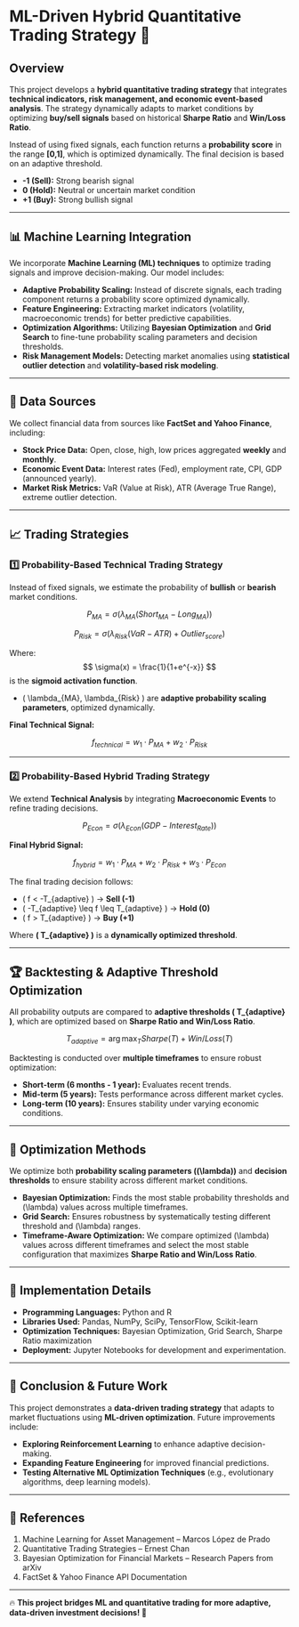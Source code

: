 # ML-Driven Hybrid Quantitative Trading Strategy 🚀

## Overview
This project develops a **hybrid quantitative trading strategy** that integrates **technical indicators, risk management, and economic event-based analysis**. The strategy dynamically adapts to market conditions by optimizing **buy/sell signals** based on historical **Sharpe Ratio** and **Win/Loss Ratio**. 

Instead of using fixed signals, each function returns a **probability score** in the range **[0,1]**, which is optimized dynamically. The final decision is based on an adaptive threshold.

- **-1 (Sell):** Strong bearish signal  
- **0 (Hold):** Neutral or uncertain market condition  
- **+1 (Buy):** Strong bullish signal  

---

## 📊 Machine Learning Integration
We incorporate **Machine Learning (ML) techniques** to optimize trading signals and improve decision-making. Our model includes:

- **Adaptive Probability Scaling:** Instead of discrete signals, each trading component returns a probability score optimized dynamically.
- **Feature Engineering:** Extracting market indicators (volatility, macroeconomic trends) for better predictive capabilities.
- **Optimization Algorithms:** Utilizing **Bayesian Optimization** and **Grid Search** to fine-tune probability scaling parameters and decision thresholds.
- **Risk Management Models:** Detecting market anomalies using **statistical outlier detection** and **volatility-based risk modeling**.

---

## 📌 Data Sources
We collect financial data from sources like **FactSet and Yahoo Finance**, including:

- **Stock Price Data:** Open, close, high, low prices aggregated **weekly** and **monthly**.
- **Economic Event Data:** Interest rates (Fed), employment rate, CPI, GDP (announced yearly).
- **Market Risk Metrics:** VaR (Value at Risk), ATR (Average True Range), extreme outlier detection.

---

## 📈 Trading Strategies
### **1️⃣ Probability-Based Technical Trading Strategy**
Instead of fixed signals, we estimate the probability of **bullish** or **bearish** market conditions.

$$ P_{MA} = \sigma(\lambda_{MA} (Short_{MA} - Long_{MA})) $$

$$ P_{Risk} = \sigma(\lambda_{Risk} (VaR - ATR) + Outlier_{score}) $$

Where:
$$ \sigma(x) = \frac{1}{1+e^{-x}} $$ is the **sigmoid activation function**.
- \( \lambda_{MA}, \lambda_{Risk} \) are **adaptive probability scaling parameters**, optimized dynamically.

**Final Technical Signal:**

$$ f_{technical} = w_1 \cdot P_{MA} + w_2 \cdot P_{Risk} $$

---

### **2️⃣ Probability-Based Hybrid Trading Strategy**
We extend **Technical Analysis** by integrating **Macroeconomic Events** to refine trading decisions.

$$ P_{Econ} = \sigma(\lambda_{Econ} (GDP - Interest_{Rate})) $$

**Final Hybrid Signal:**

$$ f_{hybrid} = w_1 \cdot P_{MA} + w_2 \cdot P_{Risk} + w_3 \cdot P_{Econ} $$

The final trading decision follows:

- \( f < -T_{adaptive} \) → **Sell (-1)**
- \( -T_{adaptive} \leq f \leq T_{adaptive} \) → **Hold (0)**
- \( f > T_{adaptive} \) → **Buy (+1)**

Where **\( T_{adaptive} \)** is a **dynamically optimized threshold**.

---

## 🏆 Backtesting & Adaptive Threshold Optimization
All probability outputs are compared to **adaptive thresholds \( T_{adaptive} \)**, which are optimized based on **Sharpe Ratio and Win/Loss Ratio**.

$$ T_{adaptive} = \arg\max_T Sharpe(T) + Win/Loss(T) $$

Backtesting is conducted over **multiple timeframes** to ensure robust optimization:

- **Short-term (6 months - 1 year):** Evaluates recent trends.
- **Mid-term (5 years):** Tests performance across different market cycles.
- **Long-term (10 years):** Ensures stability under varying economic conditions.

---

## 🔧 Optimization Methods
We optimize both **probability scaling parameters (\(\lambda\))** and **decision thresholds** to ensure stability across different market conditions.

- **Bayesian Optimization:** Finds the most stable probability thresholds and \(\lambda\) values across multiple timeframes.
- **Grid Search:** Ensures robustness by systematically testing different threshold and \(\lambda\) ranges.
- **Timeframe-Aware Optimization:** We compare optimized \(\lambda\) values across different timeframes and select the most stable configuration that maximizes **Sharpe Ratio and Win/Loss Ratio**.

---

## 🚀 Implementation Details
- **Programming Languages:** Python and R
- **Libraries Used:** Pandas, NumPy, SciPy, TensorFlow, Scikit-learn
- **Optimization Techniques:** Bayesian Optimization, Grid Search, Sharpe Ratio maximization
- **Deployment:** Jupyter Notebooks for development and experimentation.

---

## 📌 Conclusion & Future Work
This project demonstrates a **data-driven trading strategy** that adapts to market fluctuations using **ML-driven optimization**. Future improvements include:

- **Exploring Reinforcement Learning** to enhance adaptive decision-making.
- **Expanding Feature Engineering** for improved financial predictions.
- **Testing Alternative ML Optimization Techniques** (e.g., evolutionary algorithms, deep learning models).

---

## 📌 References
1. Machine Learning for Asset Management – Marcos López de Prado
2. Quantitative Trading Strategies – Ernest Chan
3. Bayesian Optimization for Financial Markets – Research Papers from arXiv
4. FactSet & Yahoo Finance API Documentation

---

🔥 **This project bridges ML and quantitative trading for more adaptive, data-driven investment decisions! 🚀**  
